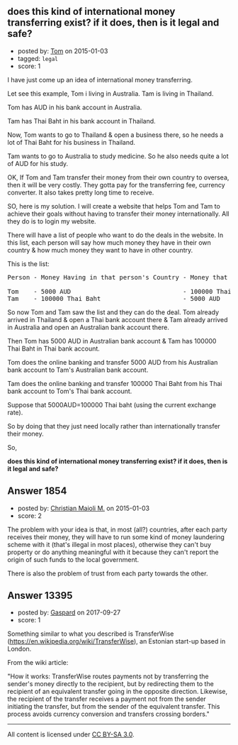 ## does this kind of international money transferring exist? if it does, then is it legal and safe?

- posted by: [Tom](https://stackexchange.com/users/5541522/tom) on 2015-01-03
- tagged: `legal`
- score: 1

I have just come up an idea of international money transferring. 

Let see this example, Tom i living in Australia. Tam is living in Thailand. 

Tom has AUD in his bank account in Australia.

Tam has Thai Baht in his bank account in Thailand.

Now, Tom wants to go to Thailand & open a business there, so he needs a lot of Thai Baht for his business in Thailand. 

Tam wants to go to Australia to study medicine. So he also needs quite a lot of AUD for his study.

OK, If Tom and Tam transfer their money from their own country to oversea, then it will be very costly. They gotta pay for the transferring fee, currency converter. It also takes pretty long time to receive.

SO, here is my solution. I will create a website that helps Tom and Tam to achieve their goals without having to transfer their money internationally. All they do is to login my website. 

There will have a list of people who want to do the deals in the website. In this list, each person will say how much money they have in their own country & how much money they want to have in other country.

This is the list:
<pre>
Person - Money Having in that person's Country - Money that person want to have in other country
 
Tom    - 5000 AUD                              - 100000 Thai Baht
Tam    - 100000 Thai Baht                      - 5000 AUD
</pre>  

So now Tom and Tam saw the list and they can do the deal. Tom already arrived in Thailand & open a Thai bank account there & Tam already arrived in Australia and open an Australian bank account there.

Then Tom has 5000 AUD in Australian bank account & Tam has 100000 Thai Baht in Thai bank account.

Tom does the online banking and transfer 5000 AUD from his  Australian bank account to Tam's Australian bank account.

Tam does the online banking and transfer 100000 Thai Baht from his Thai bank account to Tom's Thai bank account.

Suppose that 5000AUD=100000 Thai baht (using the current exchange rate).

So by doing that they just need locally rather than internationally  transfer their money.

So,

**does this kind of international money transferring exist? if it does, then is it legal and safe?**


## Answer 1854

- posted by: [Christian Maioli M.](https://stackexchange.com/users/80818/christian-maioli-m) on 2015-01-03
- score: 2

The problem with your idea is that, in most (all?) countries, after each party receives their money, they will have to run some kind of money laundering scheme with it (that's illegal in most places), otherwise they can't buy property or do anything meaningful with it because they can't report the origin of such funds to the local government.

There is also the problem of trust from each party towards the other.


## Answer 13395

- posted by: [Gaspard](https://stackexchange.com/users/11728219/gaspard) on 2017-09-27
- score: 1

Something similar to what you described is TransferWise (https://en.wikipedia.org/wiki/TransferWise), an Estonian start-up based in London.

From the wiki article:

"How it works:
TransferWise routes payments not by transferring the sender's money directly to the recipient, but by redirecting them to the recipient of an equivalent transfer going in the opposite direction. Likewise, the recipient of the transfer receives a payment not from the sender initiating the transfer, but from the sender of the equivalent transfer. This process avoids currency conversion and transfers crossing borders."



---

All content is licensed under [CC BY-SA 3.0](https://creativecommons.org/licenses/by-sa/3.0/).
